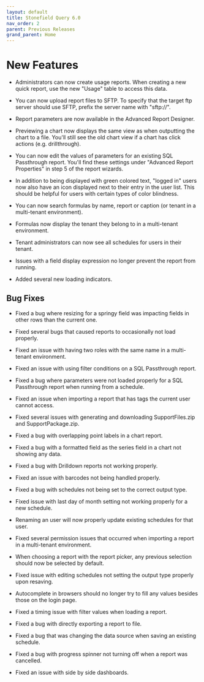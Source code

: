 ```yaml
---
layout: default
title: Stonefield Query 6.0
nav_order: 2
parent: Previous Releases
grand_parent: Home
---
```


# New Features

* Administrators can now create usage reports. When creating a new quick report, use the new "Usage" table to access this data.

* You can now upload report files to SFTP. To specify that the target ftp server should use SFTP, prefix the server name with "sftp://".

* Report parameters are now available in the Advanced Report Designer.

* Previewing a chart now displays the same view as when outputting the chart to a file. You'll still see the old chart view if a chart has click actions (e.g. drillthrough).

* You can now edit the values of parameters for an existing SQL Passthrough report. You'll find these settings under "Advanced Report Properties" in step 5 of the report wizards.

* In addition to being displayed with green colored text, "logged in" users now also have an icon displayed next to their entry in the user list. This should be helpful for users with certain types of color blindness. 

* You can now search formulas by name, report or caption (or tenant in a multi-tenant environment).

* Formulas now display the tenant they belong to in a multi-tenant environment.

* Tenant administrators can now see all schedules for users in their tenant.

* Issues with a field display expression no longer prevent the report from running.

* Added several new loading indicators.

## Bug Fixes

* Fixed a bug where resizing for a springy field was impacting fields in other rows than the current one.

* Fixed several bugs that caused reports to occasionally not load properly. 

* Fixed an issue with having two roles with the same name in a multi-tenant environment.

* Fixed an issue with using filter conditions on a SQL Passthrough report.

* Fixed a bug where parameters were not loaded properly for a SQL Passthrough report when running from a schedule.

* Fixed an issue when importing a report that has tags the current user cannot access.

* Fixed several issues with generating and downloading SupportFiles.zip and SupportPackage.zip.

* Fixed a bug with overlapping point labels in a chart report.

* Fixed a bug with a formatted field as the series field in a chart not showing any data.

* Fixed a bug with Drilldown reports not working properly.

* Fixed an issue with barcodes not being handled properly.

* Fixed a bug with schedules not being set to the correct output type.

* Fixed issue with last day of month setting not working properly for a new schedule.

* Renaming an user will now properly update existing schedules for that user.

* Fixed several permission issues that occurred when importing a report in a multi-tenant environment.

* When choosing a report with the report picker, any previous selection should now be selected by default.

* Fixed issue with editing schedules not setting the output type properly upon resaving.

* Autocomplete in browsers should no longer try to fill any values besides those on the login page.

* Fixed a timing issue with filter values when loading a report.

* Fixed a bug with directly exporting a report to file.

* Fixed a bug that was changing the data source when saving an existing schedule.

* Fixed a bug with progress spinner not turning off when a report was cancelled.

* Fixed an issue with side by side dashboards.